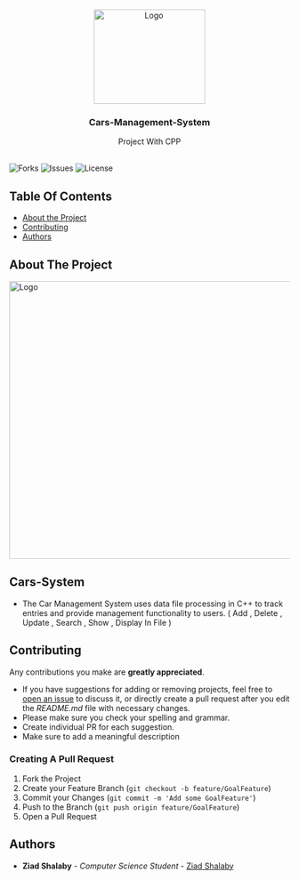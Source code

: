 

<br/>
<p align="center">
  <a href="https://github.com/ZeadShalaby/Cars-System">
    <img src="https://i.imgur.com/3RCyWp8.png" alt="Logo" width="200" height="170">
  </a>
  

<h3 align="center">Cars-Management-System</h3>

  <p align="center">
    Project With CPP
    <br/>
    <br/>
  </p>


![Forks](https://img.shields.io/github/forks/ZeadShalaby/v?style=social) ![Issues](https://img.shields.io/github/issues/ZeadShalaby/Cars-System) ![License](https://img.shields.io/github/license/ZeadShalaby/Cars-System)

## Table Of Contents

* [About the Project](#about-the-project)
* [Contributing](#contributing)
* [Authors](#authors)

## About The Project

 <img src="https://i.imgur.com/6T9cVJh.png" alt="Logo" width="900" height="500">
 <br/>


## Cars-System
* The Car  Management System uses data file processing in C++ to track entries and provide management functionality to users.
( Add , Delete , Update , Search , Show , Display In File )

## Contributing

Any contributions you make are **greatly appreciated**.

* If you have suggestions for adding or removing projects, feel free
  to [open an issue](https://github.com/ZeadShalaby/Cars-System/issues/new) to discuss it, or directly
  create a pull request after you edit the *README.md* file with necessary changes.
* Please make sure you check your spelling and grammar.
* Create individual PR for each suggestion.
* Make sure to add a meaningful description

### Creating A Pull Request

1. Fork the Project
2. Create your Feature Branch (`git checkout -b feature/GoalFeature`)
3. Commit your Changes (`git commit -m 'Add some GoalFeature'`)
4. Push to the Branch (`git push origin feature/GoalFeature`)
5. Open a Pull Request

## Authors

* **Ziad Shalaby** - *Computer Science Student* - [Ziad Shalaby](https://github.com/ZeadShalaby)

